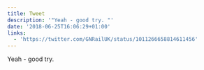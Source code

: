 ```yaml
---
title: Tweet
description: '"Yeah - good try. "'
date: '2018-06-25T16:06:29+01:00'
links:
  - 'https://twitter.com/GNRailUK/status/1011266658814611456'
---
```

Yeah - good try. 

